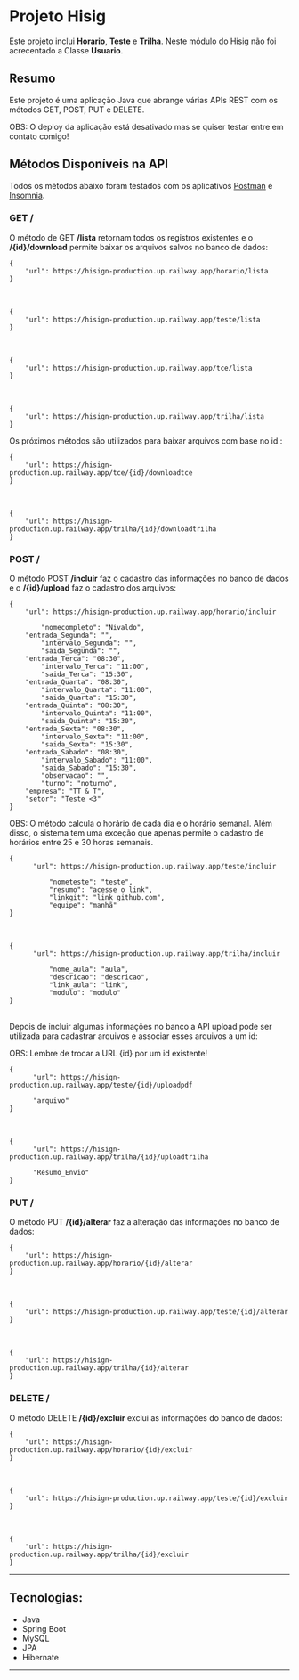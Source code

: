 # Projeto Hisig

Este projeto inclui **Horario**, **Teste** e **Trilha**. Neste módulo do Hisig não foi acrecentado a Classe **Usuario**.

## Resumo
Este projeto é uma aplicação Java que abrange várias APIs REST com os métodos GET, POST, PUT e DELETE.

OBS: O deploy da aplicação está desativado mas se quiser testar entre em contato comigo!

## Métodos Disponíveis na API
Todos os métodos abaixo foram testados com os aplicativos [Postman](https://www.postman.com/) e [Insomnia](https://insomnia.rest/download).

### GET /
O método de GET **/lista** retornam todos os registros existentes e o **/{id}/download** permite baixar os arquivos salvos no banco de dados:

    {
	    "url": https://hisign-production.up.railway.app/horario/lista
    }
<br>

    {
	    "url": https://hisign-production.up.railway.app/teste/lista
    }
<br>

    {
	    "url": https://hisign-production.up.railway.app/tce/lista
    }
<br>

    {
	    "url": https://hisign-production.up.railway.app/trilha/lista
    }
Os próximos métodos são utilizados para baixar arquivos com base no id.:    
    
    {
	    "url": https://hisign-production.up.railway.app/tce/{id}/downloadtce
    }

<br>

    {
	    "url": https://hisign-production.up.railway.app/trilha/{id}/downloadtrilha
    }

### POST /
O método POST **/incluir** faz o cadastro das informações no banco de dados e o **/{id}/upload** faz o cadastro dos arquivos:
    
    {
	    "url": https://hisign-production.up.railway.app/horario/incluir

     	    "nomecompleto": "Nivaldo",
	    "entrada_Segunda": "",
            "intervalo_Segunda": "",
            "saida_Segunda": "",
	    "entrada_Terca": "08:30",
            "intervalo_Terca": "11:00",
            "saida_Terca": "15:30",
	    "entrada_Quarta": "08:30",
            "intervalo_Quarta": "11:00",
            "saida_Quarta": "15:30",
	    "entrada_Quinta": "08:30",
            "intervalo_Quinta": "11:00",
            "saida_Quinta": "15:30",
	    "entrada_Sexta": "08:30",
            "intervalo_Sexta": "11:00",
            "saida_Sexta": "15:30",
	    "entrada_Sabado": "08:30",
            "intervalo_Sabado": "11:00",
            "saida_Sabado": "15:30",
            "observacao": "",
            "turno": "noturno",
	    "empresa": "TT & T",
	    "setor": "Teste <3"
    }
OBS: O método calcula o horário de cada dia e o horário semanal. Além disso, o sistema tem uma exceção que apenas permite o cadastro de horários entre 25 e 30 horas semanais.

    {
	      "url": https://hisign-production.up.railway.app/teste/incluir

              "nometeste": "teste",
              "resumo": "acesse o link",
              "linkgit": "link github.com",
              "equipe": "manhã"
    }
<br>
    
    {
	      "url": https://hisign-production.up.railway.app/trilha/incluir

              "nome_aula": "aula",
              "descricao": "descricao",
              "link_aula": "link",
              "modulo": "modulo"
    }
<br>
Depois de incluir algumas informações no banco a API upload pode ser utilizada para cadastrar arquivos e associar esses arquivos a um id:

OBS: Lembre de trocar a URL {id} por um id existente!
    
    {
	      "url": https://hisign-production.up.railway.app/teste/{id}/uploadpdf

	      "arquivo"
    }
<br>

    {
	      "url": https://hisign-production.up.railway.app/trilha/{id}/uploadtrilha

	      "Resumo_Envio"
    }

### PUT /
O método PUT **/{id}/alterar** faz a alteração das informações no banco de dados:

    {
	    "url": https://hisign-production.up.railway.app/horario/{id}/alterar
    }
 <br>

    {
	    "url": https://hisign-production.up.railway.app/teste/{id}/alterar
    }
 <br>

    {
	    "url": https://hisign-production.up.railway.app/trilha/{id}/alterar
    }

### DELETE /
O método DELETE **/{id}/excluir** exclui as informações do banco de dados:
        
    {
	    "url": https://hisign-production.up.railway.app/horario/{id}/excluir
    }
 <br>

    {
	    "url": https://hisign-production.up.railway.app/teste/{id}/excluir
    }
 <br>

    {
	    "url": https://hisign-production.up.railway.app/trilha/{id}/excluir
    }

---

<h2>Tecnologias:</h2>

- Java
- Spring Boot
- MySQL
- JPA
- Hibernate

---
